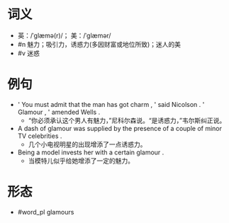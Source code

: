 # 词义
- 英：/ˈɡlæmə(r)/； 美：/ˈɡlæmər/
- #n 魅力；吸引力，诱惑力(多因财富或地位所致)；迷人的美
- #v 迷惑
# 例句
- ' You must admit that the man has got charm , ' said Nicolson . ' Glamour , ' amended Wells .
	- “你必须承认这个男人有魅力，”尼科尔森说。“是诱惑力，”韦尔斯纠正说。
- A dash of glamour was supplied by the presence of a couple of minor TV celebrities .
	- 几个小电视明星的出现增添了一点诱惑力。
- Being a model invests her with a certain glamour .
	- 当模特儿似乎给她增添了一定的魅力。
# 形态
- #word_pl glamours
